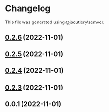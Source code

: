 # Changelog

This file was generated using [@jscutlery/semver](https://github.com/jscutlery/semver).

## [0.2.6](https://github.com/JvRok/monorepoex/compare/numberGenServe-0.2.5...numberGenServe-0.2.6) (2022-11-01)

## [0.2.5](https://github.com/JvRok/monorepoex/compare/numberGenServe-0.2.4...numberGenServe-0.2.5) (2022-11-01)

## [0.2.4](https://github.com/JvRok/monorepoex/compare/numberGenServe-0.2.3...numberGenServe-0.2.4) (2022-11-01)

## [0.2.3](https://github.com/JvRok/monorepoex/compare/numberGenServe-0.2.2...numberGenServe-0.2.3) (2022-11-01)

## 0.0.1 (2022-11-01)
